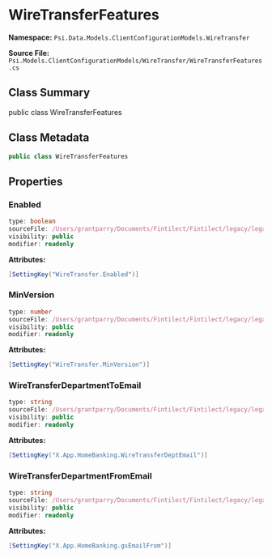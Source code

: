# WireTransferFeatures

**Namespace:** `Psi.Data.Models.ClientConfigurationModels.WireTransfer`

**Source File:** `Psi.Models.ClientConfigurationModels/WireTransfer/WireTransferFeatures.cs`

## Class Summary

public class WireTransferFeatures

## Class Metadata

```typescript
public class WireTransferFeatures
```

## Properties

### Enabled

```typescript
type: boolean
sourceFile: /Users/grantparry/Documents/Fintilect/Fintilect/legacy/legacy-apis/Psi.Models.ClientConfigurationModels/WireTransfer/WireTransferFeatures.cs
visibility: public
modifier: readonly
```

**Attributes:**
```csharp
[SettingKey("WireTransfer.Enabled")]
```

### MinVersion

```typescript
type: number
sourceFile: /Users/grantparry/Documents/Fintilect/Fintilect/legacy/legacy-apis/Psi.Models.ClientConfigurationModels/WireTransfer/WireTransferFeatures.cs
visibility: public
modifier: readonly
```

**Attributes:**
```csharp
[SettingKey("WireTransfer.MinVersion")]
```

### WireTransferDepartmentToEmail

```typescript
type: string
sourceFile: /Users/grantparry/Documents/Fintilect/Fintilect/legacy/legacy-apis/Psi.Models.ClientConfigurationModels/WireTransfer/WireTransferFeatures.cs
visibility: public
modifier: readonly
```

**Attributes:**
```csharp
[SettingKey("X.App.HomeBanking.WireTransferDeptEmail")]
```

### WireTransferDepartmentFromEmail

```typescript
type: string
sourceFile: /Users/grantparry/Documents/Fintilect/Fintilect/legacy/legacy-apis/Psi.Models.ClientConfigurationModels/WireTransfer/WireTransferFeatures.cs
visibility: public
modifier: readonly
```

**Attributes:**
```csharp
[SettingKey("X.App.HomeBanking.gsEmailFrom")]
```
